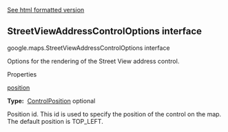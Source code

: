 [See html formatted version](https://huasofoundries.github.io/google-maps-documentation/StreetViewAddressControlOptions.html)


StreetViewAddressControlOptions interface
-----------------------------------------

google.maps.StreetViewAddressControlOptions interface

Options for the rendering of the Street View address control.

Properties

[position](#StreetViewAddressControlOptions.position)

**Type:**  [ControlPosition](ControlPosition.md) optional

Position id. This id is used to specify the position of the control on the map. The default position is TOP\_LEFT.